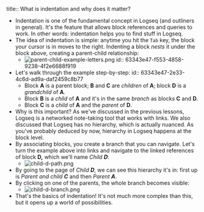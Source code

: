 title:: What is indentation and why does it matter?

- Indentation is one of the fundamental concept in Logseq (and outliners in general). It's the feature that allows block references and queries to work. In other words: indentation helps you to find stuff in Logseq.
- The idea of indentation is simple: anytime you hit the `Tab` key, the block your cursor is in moves to the right. Indenting a block _nests_ it under the block above, creating a parent-child relationship:
	- ![parent-child-example-letters.png](../assets/parent-child-example-letters_1641572097841_0.png)
	  id:: 63343e47-f553-4858-9238-4f2e6688f919
- Let's walk through the example step-by-step:
  id:: 63343e47-2e33-4c6d-ad9a-daf2459c8b77
	- Block **A** is a parent block; **B** and **C** are _children_ of **A**; block **D** is a _grandchild_ of **A**.
	- Block **B** is a _child_ of **A** and it's in the same _branch_ as blocks **C** and **D**.
	- Block **C** is a _child_ of **A** and the _parent_ of **D**.
- Why is this important? As we've discussed in the previous lessons, Logseq is a networked note-taking tool that works with links. We also discussed that Logseq has no hierarchy, which is actually nuanced. As you've probably deduced by now, hierarchy in Logseq happens at the block level.
- By associating blocks, you create a branch that you can navigate. Let's turn the example above into links and navigate to the linked references of block **D,** which we'll name _Child **D**_:
	- ![child-d-path.png](../assets/child-d-path_1641572255030_0.png)
- By going to the page of _Child **D**_, we can see this hierarchy it's in: first up is _Parent and child **C**_ and then _Parent **A**_.
- By clicking on one of the parents, the whole branch becomes visible:
	- ![child-d-branch.png](../assets/child-d-branch_1641572326932_0.png)
- That's the basics of indentation! It's not much more complex than this, but it opens up a world of possibilities.